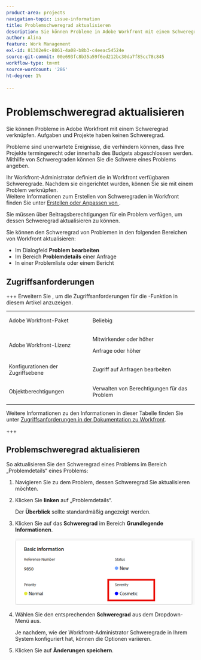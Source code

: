 ```yaml
---
product-area: projects
navigation-topic: issue-information
title: Problemschweregrad aktualisieren
description: Sie können Probleme in Adobe Workfront mit einem Schweregrad verknüpfen. Aufgaben und Projekte haben keinen Schweregrad.
author: Alina
feature: Work Management
exl-id: 81302e9c-8861-4a08-b8b3-c4eeac54524e
source-git-commit: 00e693fc8b35a59f6ed212bc30da7f85cc78c845
workflow-type: tm+mt
source-wordcount: '286'
ht-degree: 1%

---
```


# Problemschweregrad aktualisieren

<!--Audited: 08/2025-->

Sie können Probleme in Adobe Workfront mit einem Schweregrad verknüpfen. Aufgaben und Projekte haben keinen Schweregrad.

Probleme sind unerwartete Ereignisse, die verhindern können, dass Ihre Projekte termingerecht oder innerhalb des Budgets abgeschlossen werden. Mithilfe von Schweregraden können Sie die Schwere eines Problems angeben.

Ihr Workfront-Administrator definiert die in Workfront verfügbaren Schweregrade. Nachdem sie eingerichtet wurden, können Sie sie mit einem Problem verknüpfen.\
Weitere Informationen zum Erstellen von Schweregraden in Workfront finden Sie unter [Erstellen oder Anpassen von ](../../../administration-and-setup/customize-workfront/creating-custom-status-and-priority-labels/create-customize-issue-severities.md).

Sie müssen über Beitragsberechtigungen für ein Problem verfügen, um dessen Schweregrad aktualisieren zu können.

Sie können den Schweregrad von Problemen in den folgenden Bereichen von Workfront aktualisieren:

* Im Dialogfeld **Problem bearbeiten**
* Im Bereich **Problemdetails** einer Anfrage
* In einer Problemliste oder einem Bericht

## Zugriffsanforderungen

+++ Erweitern Sie , um die Zugriffsanforderungen für die -Funktion in diesem Artikel anzuzeigen.

<table style="table-layout:auto"> 
 <col> 
 <col> 
 <tbody> 
  <tr> 
   <td role="rowheader">Adobe Workfront-Paket</td> 
   <td> <p>Beliebig</p> </td> 
  </tr> 
  <tr> 
   <td role="rowheader">Adobe Workfront-Lizenz</td> 
   <td><p>Mitwirkender oder höher</p> 
   <p>Anfrage oder höher</p> </td> 
  </tr> 
  <tr> 
   <td role="rowheader">Konfigurationen der Zugriffsebene</td> 
   <td> <p>Zugriff auf Anfragen bearbeiten</p></td> 
  </tr> 
  <tr> 
   <td role="rowheader">Objektberechtigungen</td> 
   <td> <p>Verwalten von Berechtigungen für das Problem</p></td> 
  </tr> 
 </tbody> 
</table>

Weitere Informationen zu den Informationen in dieser Tabelle finden Sie unter [Zugriffsanforderungen in der Dokumentation zu Workfront](/help/quicksilver/administration-and-setup/add-users/access-levels-and-object-permissions/access-level-requirements-in-documentation.md).

+++

## Problemschweregrad aktualisieren

So aktualisieren Sie den Schweregrad eines Problems im Bereich „Problemdetails“ eines Problems:

1. Navigieren Sie zu dem Problem, dessen Schweregrad Sie aktualisieren möchten.
1. Klicken Sie **linken** auf „Problemdetails“.

   Der **Überblick** sollte standardmäßig angezeigt werden.

1. Klicken Sie auf das **Schweregrad** im Bereich **Grundlegende Informationen**.

   ![Schweregrad des Problems](assets/issue-severity-field.png)

1. Wählen Sie den entsprechenden **Schweregrad** aus dem Dropdown-Menü aus.

   Je nachdem, wie der Workfront-Administrator Schweregrade in Ihrem System konfiguriert hat, können die Optionen variieren.

1. Klicken Sie auf **Änderungen speichern**.
